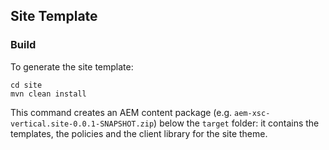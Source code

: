 ## Site Template

### Build

To generate the site template:

```
cd site
mvn clean install
```

This command creates an AEM content package (e.g. `aem-xsc-vertical.site-0.0.1-SNAPSHOT.zip`) below the `target` folder: it contains the templates, the policies and the client library for the site theme.
